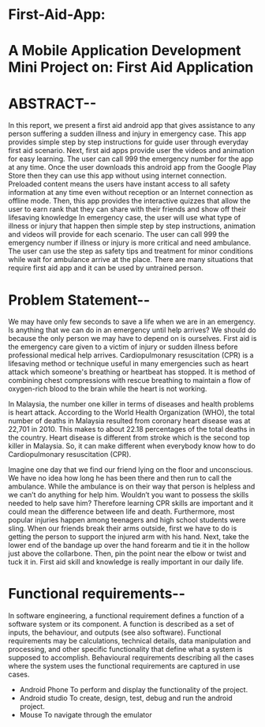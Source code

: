 # First-Aid-App:

# A Mobile Application Development Mini Project on: First Aid Application

# ABSTRACT--

In this report, we present a first aid android app that gives assistance to any person suffering a sudden illness and injury in emergency case. This app provides simple step by step instructions for guide user through everyday first aid scenario. Next, first aid apps provide user the videos and animation for easy learning. The user can call 999 the emergency number for the app at any time. Once the user downloads this android app from the Google Play Store then they can use this app without using internet connection. Preloaded content means the users have instant access to all safety information at any time even without reception or an Internet connection as offline mode. Then, this app provides the interactive quizzes that allow the user to earn rank that they can share with their friends and show off their lifesaving knowledge In emergency case, the user will use what type of illness or injury that happen then simple step by step instructions, animation and videos will provide for each scenario. The user can call 999 the emergency number if illness or injury is more critical and need ambulance. The user can use the step as safety tips and treatment for minor conditions while wait for ambulance arrive at the place. There are many situations that require first aid app and it can be used by untrained person.

# Problem Statement--

We may have only few seconds to save a life when we are in an emergency. Is anything that we can do in an emergency until help arrives? We should do because the only person we may have to depend on is ourselves. First aid is the emergency care given to a victim of injury or sudden illness before professional medical help arrives. Cardiopulmonary resuscitation (CPR) is a lifesaving method or technique useful in many emergencies such as heart attack which someone's breathing or heartbeat has stopped. It is method of combining chest compressions with rescue breathing to maintain a flow of oxygen-rich blood to the brain while the heart is not working. 

In Malaysia, the number one killer in terms of diseases and health problems is heart attack. According to the World Health Organization (WHO), the total number of deaths in Malaysia resulted from coronary heart disease was at 22,701 in 2010. This makes to about 22.18 percentages of the total deaths in the country. Heart disease is different from stroke which is the second top killer in Malaysia. So, it can make different when everybody know how to do Cardiopulmonary resuscitation (CPR). 

Imagine one day that we find our friend lying on the floor and unconscious. We have no idea how long he has been there and then run to call the ambulance. While the ambulance is on their way that person is helpless and we can’t do anything for help him. Wouldn’t you want to possess the skills needed to help save him? Therefore learning CPR skills are important and it could mean the difference between life and death. Furthermore, most popular injuries happen among teenagers and high school students were sling. When our friends break their arms outside, first we have to do is getting the person to support the injured arm with his hand. Next, take the lower end of the bandage up over the hand forearm and tie it in the hollow just above the collarbone. Then, pin the point near the elbow or twist and tuck it in. First aid skill and knowledge is really important in our daily life.

# Functional requirements--

In software engineering, a functional requirement defines a function of a software system or its component. A function is described as a set of inputs, the behaviour, and outputs (see also software).
Functional requirements may be calculations, technical details, data manipulation and processing, and other specific functionality that define what a system is supposed to accomplish. Behavioural requirements describing all the cases where the system uses the functional requirements are captured in use cases.

*	Android Phone
To perform and display the functionality of the project.
*	Android studio
To create, design, test, debug and run the android project.
*	Mouse
To navigate through the emulator



